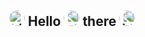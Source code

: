 <h2 style="margin-left:50%; transform: translateX(-50%);"><img style="border-radius:20px; width: 25px; height: 25px" src="https://raw.githubusercontent.com/marcos-inja/marcos-inja/main/gifs/hi.gif" alt="hi"> Hello <img style="border-radius:20px; width: 25px; height: 25px; transform: rotateY(180deg);" src="https://emoji.discadia.com/emojis/dd0632ac-73b9-493c-ba18-45edd0b6d0c2.GIF" alt="head"> there <img style="border-radius:20px; width: 25px; height: 25px; transform: rotateY(180deg);" src="https://raw.githubusercontent.com/marcos-inja/marcos-inja/main/gifs/hi.gif" alt="hi2"></h2>

<!--
**AmirhossainJ123/AmirhossainJ123** is a ✨ _special_ ✨ repository because its `README.md` (this file) appears on your GitHub profile.

Here are some ideas to get you started:

- 🔭 I’m currently working on ...
- 🌱 I’m currently learning ...
- 👯 I’m looking to collaborate on ...
- 🤔 I’m looking for help with ...
- 💬 Ask me about ...
- 📫 How to reach me: ...
- 😄 Pronouns: ...
- ⚡ Fun fact: ...
-->
